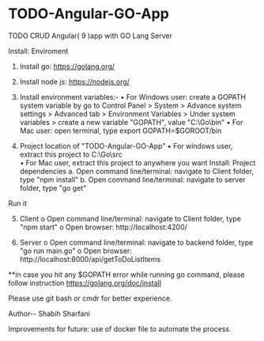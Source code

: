 # TODO-Angular-GO-App
TODO CRUD Angular( 9 )app with GO Lang Server

Install: Enviroment
1.	Install go: https://golang.org/

2.	Install node js: https://nodejs.org/

3.	Install environment variables:-
•	For Windows user: create a GOPATH system variable by go to Control Panel > System > Advance system settings > Advanced tab > Environment Variables > Under system variables > create a new variable "GOPATH", value "C:\Go\bin"
•	For Mac user: open terminal, type export GOPATH=$GOROOT/bin

4.	Project location of "TODO-Angular-GO-App"
•	For windows user, extract this project to C:\Go\src\
•	For Mac user, extract this project to anywhere you want
Install: Project dependencies
   a.	Open command line/terminal: navigate to Client folder, type "npm install"
   b.	Open command line/terminal: navigate to server folder, type "go get"

Run it

5.	Client
o	Open command line/terminal: navigate to Client folder, type "npm start"
o	Open browser: http://localhost:4200/

6. Server
o	Open command line/terminal: navigate to backend folder, type "go run main.go"
o	Open browser: http://localhost:8000/api/getToDoListItems

**in case you hit any $GOPATH error while running go command, please follow instruction https://golang.org/doc/install

Please use git bash or cmdr for better experience.

Author-- Shabih Sharfani

Improvements for future:
use of docker file to automate the process.


